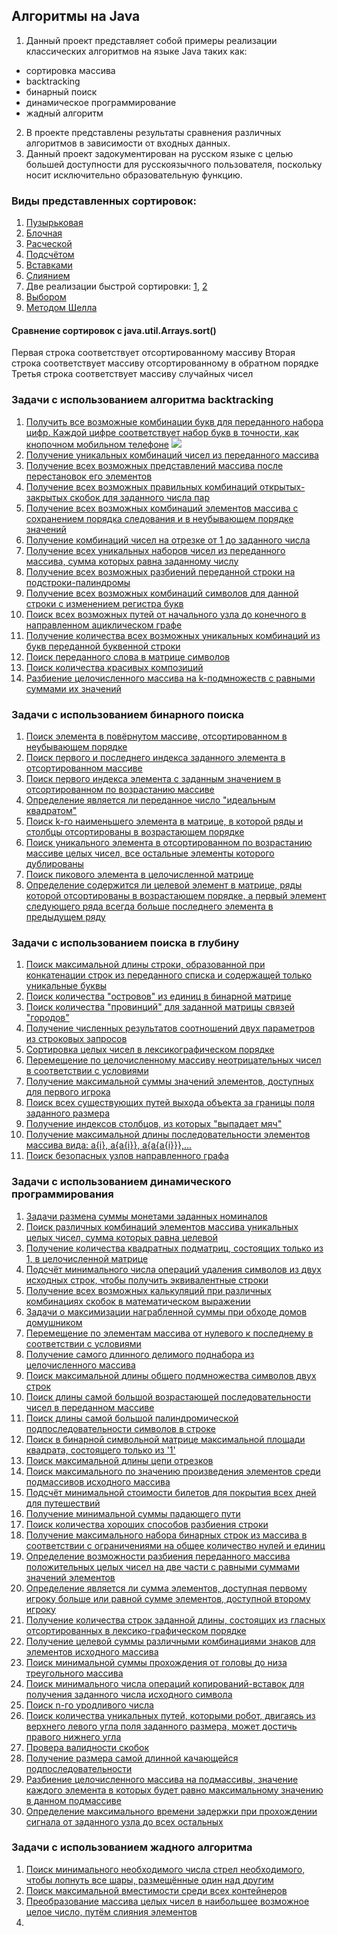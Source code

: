 ## Алгоритмы на Java
1. Данный проект представляет собой примеры реализации классических алгоритмов на языке Java таких как:
 - сортировка массива
 - backtracking
 - бинарный поиск
 - динамическое программирование
 - жадный алгоритм
 
2. В проекте представлены результаты сравнения различных алгоритмов в зависимости от входных данных.
3. Данный проект задокументирован на русском языке с целью большей доступности для русскоязычного пользователя, поскольку носит исключительно образовательную функцию.

### Виды представленных сортировок:
1. [Пузырьковая](https://github.com/porosyonocheg/algorithms/blob/master/src/arraySorting/BubbleSort.java)
2. [Блочная](https://github.com/porosyonocheg/algorithms/blob/master/src/arraySorting/BucketSort.java)
3. [Расческой](https://github.com/porosyonocheg/algorithms/blob/master/src/arraySorting/CombSort.java)
4. [Подсчётом](https://github.com/porosyonocheg/algorithms/blob/master/src/arraySorting/CountingSort.java)
5. [Вставками](https://github.com/porosyonocheg/algorithms/blob/master/src/arraySorting/InsertionSort.java)
6. [Слиянием](https://github.com/porosyonocheg/algorithms/blob/master/src/arraySorting/MergeSort.java)
7. Две реализации быстрой сортировки: [1](https://github.com/porosyonocheg/algorithms/blob/master/src/arraySorting/QuickSort.java), [2](https://github.com/porosyonocheg/algorithms/blob/master/src/arraySorting/QuickSort2.java)
8. [Выбором](https://github.com/porosyonocheg/algorithms/blob/master/src/arraySorting/SelectionSort.java)
9. [Методом Шелла](https://github.com/porosyonocheg/algorithms/blob/master/src/arraySorting/ShellSort.java)

#### Сравнение сортировок с java.util.Arrays.sort()
Первая строка соответствует отсортированному массиву
Вторая строка соответствует массиву отсортированному в обратном порядке
Третья строка соответствует массиву случайных чисел

### Задачи с использованием алгоритма backtracking
1. [Получить все возможные комбинации букв для переданного набора цифр. Каждой цифре соответствует набор букв в точности, как кнопочном мобильном телефоне](https://github.com/porosyonocheg/algorithms/blob/master/src/backtracking/LetterCombinationsOfAPhoneNumber.java)
![](https://www.yorku.ca/mack/chapter5-f2.jpg)
2. [Получение уникальных комбинаций чисел из переданного массива](https://github.com/porosyonocheg/algorithms/blob/master/src/backtracking/Subsets.java)
3. [Получение всех возможных представлений массива после перестановок его элементов](https://github.com/porosyonocheg/algorithms/blob/master/src/backtracking/Permutations.java)
4. [Получение всех возможных правильных комбинаций открытых-закрытых скобок для заданного числа пар](https://github.com/porosyonocheg/algorithms/blob/master/src/backtracking/PairsOfParentheses.java)
5. [Получение всех возможных комбинаций элементов массива с сохранением порядка следования и в неубывающем порядке значений](https://github.com/porosyonocheg/algorithms/blob/master/src/backtracking/IncreasingSubsequences.java)
6. [Получение комбинаций чисел на отрезке от 1 до заданного числа](https://github.com/porosyonocheg/algorithms/blob/master/src/backtracking/Combinations.java)
7. [Получение всех уникальных наборов чисел из переданного массива, сумма которых равна заданному числу](https://github.com/porosyonocheg/algorithms/blob/master/src/backtracking/CombinationSum.java)
8. [Получение всех возможных разбиений переданной строки на подстроки-палиндромы](https://github.com/porosyonocheg/algorithms/blob/master/src/backtracking/PalindromePartitioning.java)
9. [Получение всех возможных комбинаций символов для данной строки с изменением регистра букв](https://github.com/porosyonocheg/algorithms/blob/master/src/backtracking/LetterCasePermutation.java)
10. [Поиск всех возможных путей от начального узла до конечного в направленном ациклическом графе](https://github.com/porosyonocheg/algorithms/blob/master/src/backtracking/AllPathsFromSourceToTarget.java)
11. [Получение количества всех возможных уникальных комбинаций из букв переданной буквенной строки](https://github.com/porosyonocheg/algorithms/blob/master/src/backtracking/LetterTilePossibilities.java)
12. [Поиск переданного слова в матрице символов](https://github.com/porosyonocheg/algorithms/blob/master/src/backtracking/WordSearch.java)
13. [Поиск количества красивых композиций](https://github.com/porosyonocheg/algorithms/blob/master/src/backtracking/BeautifulArrangement.java)
14. [Разбиение целочисленного массива на k-подмножеств с равными суммами их значений](https://github.com/porosyonocheg/algorithms/blob/master/src/backtracking/PartitionToEqualSumSubsets.java)

### Задачи с использованием бинарного поиска
1. [Поиск элемента в повёрнутом массиве, отсортированном в неубывающем порядке](https://github.com/porosyonocheg/algorithms/blob/master/src/binarySearch/SearchInRotatedSortedArray.java)
2. [Поиск первого и последнего индекса заданного элемента в отсортированном массиве](https://github.com/porosyonocheg/algorithms/blob/master/src/binarySearch/FirstAndLastPositionOfElementInSortedArray.java)
3. [Поиск первого индекса элемента с заданным значением в отсортированном по возрастанию массиве](https://github.com/porosyonocheg/algorithms/blob/master/src/binarySearch/InsertPosition.java)
4. [Определение является ли переданное число "идеальным квадратом"](https://github.com/porosyonocheg/algorithms/blob/master/src/binarySearch/IsPerfectSquare.java)
5. [Поиск k-го наименьшего элемента в матрице, в которой ряды и столбцы отсортированы в возрастающем порядке](https://github.com/porosyonocheg/algorithms/blob/master/src/binarySearch/KthSmallestElementInSortedMatrix.java)
6. [Поиск уникального элемента в отсортированном по возрастанию массиве целых чисел, все остальные элементы которого дублированы](https://github.com/porosyonocheg/algorithms/blob/master/src/binarySearch/SingleElementInSortedArray.java)
7. [Поиск пикового элемента в целочисленной матрице](https://github.com/porosyonocheg/algorithms/blob/master/src/binarySearch/FindPeakElement.java)
8. [Определение содержится ли целевой элемент в матрице, ряды которой отсортированы в возрастающем порядке, а первый элемент следующего ряда всегда больше последнего элемента в предыдущем ряду](https://github.com/porosyonocheg/algorithms/blob/master/src/binarySearch/SearchTargetInMatrix.java)

### Задачи с использованием поиска в глубину
1. [Поиск максимальной длины строки, образованной при конкатенации строк из переданного списка и содержащей только уникальные буквы](https://github.com/porosyonocheg/algorithms/blob/master/src/depthFirstSearch/ConcatenatedStringWithUniqueCharacters.java)
2. [Поиск количества "островов" из единиц в бинарной матрице](https://github.com/porosyonocheg/algorithms/blob/master/src/depthFirstSearch/Islands.java)
3. [Поиск количества "провинций" для заданной матрицы связей "городов"](https://github.com/porosyonocheg/algorithms/blob/master/src/depthFirstSearch/Provinces.java)
4. [Получение численных результатов соотношений двух параметров из строковых запросов](https://github.com/porosyonocheg/algorithms/blob/master/src/depthFirstSearch/EvaluateDivision.java)
5. [Сортировка целых чисел в лексикографическом порядке](https://github.com/porosyonocheg/algorithms/blob/master/src/depthFirstSearch/LexicographicalNumbers.java)
6. [Перемещение по целочисленному массиву неотрицательных чисел в соответствии с условиями](https://github.com/porosyonocheg/algorithms/blob/master/src/depthFirstSearch/JumpGame.java)
7. [Получение максимальной суммы значений элементов, доступных для первого игрока](https://github.com/porosyonocheg/algorithms/blob/master/src/depthFirstSearch/StoneGame.java)
8. [Поиск всех существующих путей выхода объекта за границы поля заданного размера](https://github.com/porosyonocheg/algorithms/blob/master/src/depthFirstSearch/OutOfBoundaryPaths.java)
9. [Получение индексов столбцов, из которых "выпадает мяч"](https://github.com/porosyonocheg/algorithms/blob/master/src/depthFirstSearch/FallingBall.java)
10. [Получение максимальной длины последовательности элементов массива вида: a{i}, a{a{i}}, a{a{a{i}}},...](https://github.com/porosyonocheg/algorithms/blob/master/src/depthFirstSearch/ArrayNesting.java)
11. [Поиск безопасных узлов направленного графа](https://github.com/porosyonocheg/algorithms/blob/master/src/depthFirstSearch/FindEventualSafeStates.java)

### Задачи с использованием динамического программирования
1. [Задачи размена суммы монетами заданных номиналов](https://github.com/porosyonocheg/algorithms/blob/master/src/dynamicProgramming/CoinChange.java)
2. [Поиск различных комбинаций элементов массива уникальных целых чисел, сумма которых равна целевой](https://github.com/porosyonocheg/algorithms/blob/master/src/dynamicProgramming/CombinationSum.java)
3. [Получение количества квадратных подматриц, состоящих только из 1, в целочисленной матрице](https://github.com/porosyonocheg/algorithms/blob/master/src/dynamicProgramming/CountSquareSubmatricesWithAllOnes.java)
4. [Подсчёт минимального числа операций удаления символов из двух исходных строк, чтобы получить эквивалентные строки](https://github.com/porosyonocheg/algorithms/blob/master/src/dynamicProgramming/DeleteOperationsForTwoStrings.java)
5. [Получение всех возможных калькуляций при различных комбинациях скобок в математическом выражении](https://github.com/porosyonocheg/algorithms/blob/master/src/dynamicProgramming/DifferentWaysToAddParentheses.java)
6. [Задачи о максимизации награбленной суммы при обходе домов домушником](https://github.com/porosyonocheg/algorithms/blob/master/src/dynamicProgramming/HouseRobber.java)
7. [Перемещение по элементам массива от нулевого к последнему в соответствии с условиями](https://github.com/porosyonocheg/algorithms/blob/master/src/dynamicProgramming/JumpGame.java)
8. [Получение самого длинного делимого поднабора из целочисленного массива](https://github.com/porosyonocheg/algorithms/blob/master/src/dynamicProgramming/LargestDivisibleSubset.java)
9. [Поиск максимальной длины общего подмножества символов двух строк](https://github.com/porosyonocheg/algorithms/blob/master/src/dynamicProgramming/LongestCommonSubsequence.java)
10. [Поиск длины самой большой возрастающей последовательности чисел в переданном массиве](https://github.com/porosyonocheg/algorithms/blob/master/src/dynamicProgramming/LongestIncreasingSubsequence.java)
11. [Поиск длины самой большой палиндромической подпоследовательности символов в строке](https://github.com/porosyonocheg/algorithms/blob/master/src/dynamicProgramming/LongestPalindromicSubsequence.java)
12. [Поиск в бинарной символьной матрице максимальной площади квадрата, состоящего только из '1'](https://github.com/porosyonocheg/algorithms/blob/master/src/dynamicProgramming/MaximalSquare.java)
13. [Поиск максимальной длины цепи отрезков](https://github.com/porosyonocheg/algorithms/blob/master/src/dynamicProgramming/MaximumLengthOfPairChain.java)
14. [Поиск максимального по значению произведения элементов среди подмассивов исходного массива](https://github.com/porosyonocheg/algorithms/blob/master/src/dynamicProgramming/MaximumProductSubarray.java)
15. [Подсчёт минимальной стоимости билетов для покрытия всех дней для путешествий](https://github.com/porosyonocheg/algorithms/blob/master/src/dynamicProgramming/MinimumCostForTickets.java)
16. [Получение минимальной суммы падающего пути](https://github.com/porosyonocheg/algorithms/blob/master/src/dynamicProgramming/MinimumFallingPathSum.java)
17. [Поиск количества хороших способов разбиения строки](https://github.com/porosyonocheg/algorithms/blob/master/src/dynamicProgramming/NumberOfGoodWaysToSplitString.java)
18. [Получение максимального набора бинарных строк из массива в соответствии с ограничениями на общее количество нулей и единиц](https://github.com/porosyonocheg/algorithms/blob/master/src/dynamicProgramming/OnesAndZeroes.java)
19. [Определение возможности разбиения переданного массива положительных целых чисел на две части с равными суммами значений элементов](https://github.com/porosyonocheg/algorithms/blob/master/src/dynamicProgramming/PartitionEqualSubsetSum.java)
20. [Определение является ли сумма элементов, доступная первому игроку больше или равной сумме элементов, доступной второму игроку](https://github.com/porosyonocheg/algorithms/blob/master/src/dynamicProgramming/PredictTheWinner.java)
21. [Получение количества строк заданной длины, состоящих из гласных отсортированных в лексико-графическом порядке](https://github.com/porosyonocheg/algorithms/blob/master/src/dynamicProgramming/SortedVowelStrings.java)
22. [Получение целевой суммы различными комбинациями знаков для элементов исходного массива](https://github.com/porosyonocheg/algorithms/blob/master/src/dynamicProgramming/TargetSum.java)
23. [Поиск минимальной суммы прохождения от головы до низа треугольного массива](https://github.com/porosyonocheg/algorithms/blob/master/src/dynamicProgramming/Triangle.java)
24. [Поиск минимального числа операций копирований-вставок для получения заданного числа исходного символа](https://github.com/porosyonocheg/algorithms/blob/master/src/dynamicProgramming/TwoKeysKeyboard.java)
25. [Поиск n-го уродливого числа](https://github.com/porosyonocheg/algorithms/blob/master/src/dynamicProgramming/UglyNumber.java)
26. [Поиск количества уникальных путей, которыми робот, двигаясь из верхнего левого угла поля заданного размера, может достичь правого нижнего угла](https://github.com/porosyonocheg/algorithms/blob/master/src/dynamicProgramming/UniquePaths.java)
27. [Провера валидности скобок](https://github.com/porosyonocheg/algorithms/blob/master/src/dynamicProgramming/ValidParenthesisString.java)
28. [Получение размера самой длинной качающейся подпоследовательности](https://github.com/porosyonocheg/algorithms/blob/master/src/dynamicProgramming/WiggleSubsequence.java)
29. [Разбиение целочисленного массива на подмассивы, значение каждого элемента в которых будет равно максимальному значению в данном подмассиве](https://github.com/porosyonocheg/algorithms/blob/master/src/dynamicProgramming/NetworkDelayTime.java)
30. [Определение максимального времени задержки при прохождении сигнала от заданного узла до всех остальных](https://github.com/porosyonocheg/algorithms/blob/master/src/dynamicProgramming/NetworkDelayTime.java)

### Задачи с использованием жадного алгоритма
1. [Поиск минимального необходимого числа стрел необходимого, чтобы лопнуть все шары, размещённые один над другим](https://github.com/porosyonocheg/algorithms/blob/master/src/greedy/MinimumNumberOfArrowsToBurstBalloons.java)
2. [Поиск максимальной вместимости среди всех контейнеров](https://github.com/porosyonocheg/algorithms/blob/master/src/greedy/ContainerWithMostWater.java)
3. [Преобразование массива целых чисел в наибольшее возможное целое число, путём слияния элементов](https://github.com/porosyonocheg/algorithms/blob/master/src/greedy/LargestNumber.java)
4. []()
